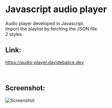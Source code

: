 # Javascript audio player

Audio player developed in Javascript.
<br>
Import the playlist by fetching the JSON file.
<br>
2 styles.
<br>

## Link:

https://audio-player.davidebalice.dev

<br>


## Screenshot:

![Screenshot](https://www.aroundweb.it/screenshot/audio.jpg)
